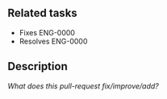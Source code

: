 ## Related tasks
- Fixes ENG-0000
- Resolves ENG-0000

## Description
_What does this pull-request fix/improve/add?_
